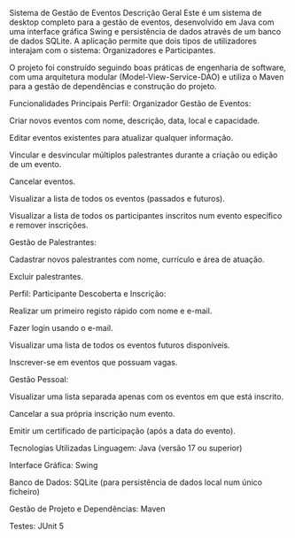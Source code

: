 Sistema de Gestão de Eventos
Descrição Geral
Este é um sistema de desktop completo para a gestão de eventos, desenvolvido em Java com uma interface gráfica Swing e persistência de dados através de um banco de dados SQLite. A aplicação permite que dois tipos de utilizadores interajam com o sistema: Organizadores e Participantes.

O projeto foi construído seguindo boas práticas de engenharia de software, com uma arquitetura modular (Model-View-Service-DAO) e utiliza o Maven para a gestão de dependências e construção do projeto.

Funcionalidades Principais
Perfil: Organizador
Gestão de Eventos:

Criar novos eventos com nome, descrição, data, local e capacidade.

Editar eventos existentes para atualizar qualquer informação.

Vincular e desvincular múltiplos palestrantes durante a criação ou edição de um evento.

Cancelar eventos.

Visualizar a lista de todos os eventos (passados e futuros).

Visualizar a lista de todos os participantes inscritos num evento específico e remover inscrições.

Gestão de Palestrantes:

Cadastrar novos palestrantes com nome, currículo e área de atuação.

Excluir palestrantes.

Perfil: Participante
Descoberta e Inscrição:

Realizar um primeiro registo rápido com nome e e-mail.

Fazer login usando o e-mail.

Visualizar uma lista de todos os eventos futuros disponíveis.

Inscrever-se em eventos que possuam vagas.

Gestão Pessoal:

Visualizar uma lista separada apenas com os eventos em que está inscrito.

Cancelar a sua própria inscrição num evento.

Emitir um certificado de participação (após a data do evento).

Tecnologias Utilizadas
Linguagem: Java (versão 17 ou superior)

Interface Gráfica: Swing

Banco de Dados: SQLite (para persistência de dados local num único ficheiro)

Gestão de Projeto e Dependências: Maven

Testes: JUnit 5
